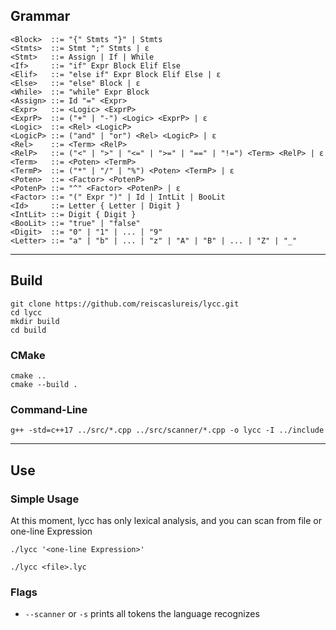 ## Grammar
```EBNF
<Block>  ::= "{" Stmts "}" | Stmts
<Stmts>  ::= Stmt ";" Stmts | ε
<Stmt>   ::= Assign | If | While
<If>     ::= "if" Expr Block Elif Else
<Elif>   ::= "else if" Expr Block Elif Else | ε
<Else>   ::= "else" Block | ε
<While>  ::= "while" Expr Block
<Assign> ::= Id "=" <Expr>
<Expr>   ::= <Logic> <ExprP>
<ExprP>  ::= ("+" | "-") <Logic> <ExprP> | ε
<Logic>  ::= <Rel> <LogicP>
<LogicP> ::= ("and" | "or") <Rel> <LogicP> | ε
<Rel>    ::= <Term> <RelP>
<RelP>   ::= ("<" | ">" | "<=" | ">=" | "==" | "!=") <Term> <RelP> | ε
<Term>   ::= <Poten> <TermP>
<TermP>  ::= ("*" | "/" | "%") <Poten> <TermP> | ε
<Poten>  ::= <Factor> <PotenP>
<PotenP> ::= "^" <Factor> <PotenP> | ε
<Factor> ::= "(" Expr ")" | Id | IntLit | BooLit
<Id>     ::= Letter { Letter | Digit }
<IntLit> ::= Digit { Digit }
<BooLit> ::= "true" | "false"
<Digit>  ::= "0" | "1" | ... | "9"
<Letter> ::= "a" | "b" | ... | "z" | "A" | "B" | ... | "Z" | "_"
```
---
## Build
```
git clone https://github.com/reiscaslureis/lycc.git
cd lycc
mkdir build
cd build
```
### CMake
```
cmake ..
cmake --build .
```
### Command-Line
```
g++ -std=c++17 ../src/*.cpp ../src/scanner/*.cpp -o lycc -I ../include
```
---
## Use
### Simple Usage
At this moment, lycc has only lexical analysis, and you can scan from file or one-line Expression
```
./lycc '<one-line Expression>'
```
```
./lycc <file>.lyc
```
### Flags
- `--scanner` or `-s` prints all tokens the language recognizes
